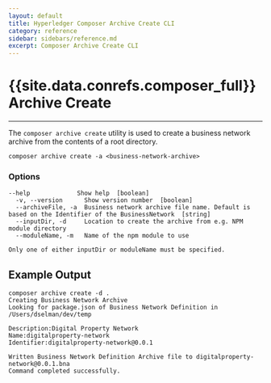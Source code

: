 ```yaml
---
layout: default
title: Hyperledger Composer Archive Create CLI
category: reference
sidebar: sidebars/reference.md
excerpt: Composer Archive Create CLI
---
```


# {{site.data.conrefs.composer_full}} Archive Create

---

The `composer archive create` utility is used to create a business network archive from the contents of a root directory.

```
composer archive create -a <business-network-archive>
```

### Options
```
--help             Show help  [boolean]
  -v, --version      Show version number  [boolean]
  --archiveFile, -a  Business network archive file name. Default is based on the Identifier of the BusinessNetwork  [string]
  --inputDir, -d     Location to create the archive from e.g. NPM module directory
  --moduleName, -m   Name of the npm module to use

Only one of either inputDir or moduleName must be specified.
```

## Example Output

```
composer archive create -d .
Creating Business Network Archive
Looking for package.json of Business Network Definition in /Users/dselman/dev/temp

Description:Digital Property Network
Name:digitalproperty-network
Identifier:digitalproperty-network@0.0.1

Written Business Network Definition Archive file to digitalproperty-network@0.0.1.bna
Command completed successfully.
```
